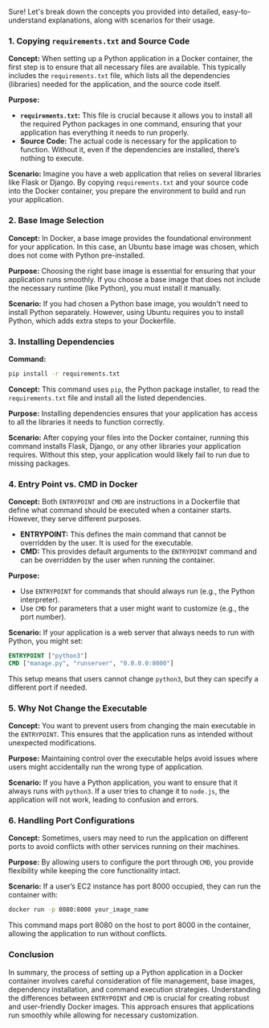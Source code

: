 Sure! Let's break down the concepts you provided into detailed, easy-to-understand explanations, along with scenarios for their usage.

### 1. Copying `requirements.txt` and Source Code

**Concept:**
When setting up a Python application in a Docker container, the first step is to ensure that all necessary files are available. This typically includes the `requirements.txt` file, which lists all the dependencies (libraries) needed for the application, and the source code itself.

**Purpose:**
- **`requirements.txt`:** This file is crucial because it allows you to install all the required Python packages in one command, ensuring that your application has everything it needs to run properly.
- **Source Code:** The actual code is necessary for the application to function. Without it, even if the dependencies are installed, there’s nothing to execute.

**Scenario:**
Imagine you have a web application that relies on several libraries like Flask or Django. By copying `requirements.txt` and your source code into the Docker container, you prepare the environment to build and run your application.

### 2. Base Image Selection

**Concept:**
In Docker, a base image provides the foundational environment for your application. In this case, an Ubuntu base image was chosen, which does not come with Python pre-installed.

**Purpose:**
Choosing the right base image is essential for ensuring that your application runs smoothly. If you choose a base image that does not include the necessary runtime (like Python), you must install it manually.

**Scenario:**
If you had chosen a Python base image, you wouldn't need to install Python separately. However, using Ubuntu requires you to install Python, which adds extra steps to your Dockerfile.

### 3. Installing Dependencies

**Command:**
```bash
pip install -r requirements.txt
```

**Concept:**
This command uses `pip`, the Python package installer, to read the `requirements.txt` file and install all the listed dependencies.

**Purpose:**
Installing dependencies ensures that your application has access to all the libraries it needs to function correctly.

**Scenario:**
After copying your files into the Docker container, running this command installs Flask, Django, or any other libraries your application requires. Without this step, your application would likely fail to run due to missing packages.

### 4. Entry Point vs. CMD in Docker

**Concept:**
Both `ENTRYPOINT` and `CMD` are instructions in a Dockerfile that define what command should be executed when a container starts. However, they serve different purposes.

- **ENTRYPOINT:** This defines the main command that cannot be overridden by the user. It is used for the executable.
- **CMD:** This provides default arguments to the `ENTRYPOINT` command and can be overridden by the user when running the container.

**Purpose:**
- Use `ENTRYPOINT` for commands that should always run (e.g., the Python interpreter).
- Use `CMD` for parameters that a user might want to customize (e.g., the port number).

**Scenario:**
If your application is a web server that always needs to run with Python, you might set:
```dockerfile
ENTRYPOINT ["python3"]
CMD ["manage.py", "runserver", "0.0.0.0:8000"]
```
This setup means that users cannot change `python3`, but they can specify a different port if needed.

### 5. Why Not Change the Executable

**Concept:**
You want to prevent users from changing the main executable in the `ENTRYPOINT`. This ensures that the application runs as intended without unexpected modifications.

**Purpose:**
Maintaining control over the executable helps avoid issues where users might accidentally run the wrong type of application.

**Scenario:**
If you have a Python application, you want to ensure that it always runs with `python3`. If a user tries to change it to `node.js`, the application will not work, leading to confusion and errors.

### 6. Handling Port Configurations

**Concept:**
Sometimes, users may need to run the application on different ports to avoid conflicts with other services running on their machines.

**Purpose:**
By allowing users to configure the port through `CMD`, you provide flexibility while keeping the core functionality intact.

**Scenario:**
If a user’s EC2 instance has port 8000 occupied, they can run the container with:
```bash
docker run -p 8080:8000 your_image_name
```
This command maps port 8080 on the host to port 8000 in the container, allowing the application to run without conflicts.

### Conclusion

In summary, the process of setting up a Python application in a Docker container involves careful consideration of file management, base images, dependency installation, and command execution strategies. Understanding the differences between `ENTRYPOINT` and `CMD` is crucial for creating robust and user-friendly Docker images. This approach ensures that applications run smoothly while allowing for necessary customization.